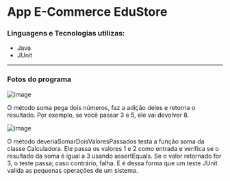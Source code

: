 # App E-Commerce EduStore

### Linguagens e Tecnologias utilizas:
* Java
* JUnit

<hr>

### Fotos do programa
![image](https://github.com/user-attachments/assets/a1485488-54bb-4394-9361-fcb684b174c3)

O método soma pega dois números, faz a adição deles e retorna o resultado. Por exemplo, se você passar 3 e 5, ele vai devolver 8.

![image](https://github.com/user-attachments/assets/2325523d-a871-40cf-9a3c-f110e7307f1a)

O método deveriaSomarDoisValoresPassados testa a função soma da classe Calculadora. Ele passa os valores 1 e 2 como entrada e verifica se o resultado da soma é igual a 3 usando assertEquals. Se o valor retornado for 3, o teste passa; caso contrário, falha.
E é dessa forma que um teste JUnit valida as pequenas operações de um sistema.





